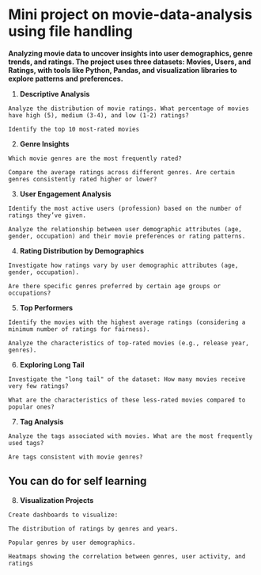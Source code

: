 # Mini project on movie-data-analysis using file handling
**Analyzing movie data to uncover insights into user demographics, genre trends, and ratings. The project uses three datasets: Movies, Users, and Ratings, with tools like Python, Pandas, and visualization libraries to explore patterns and preferences.**

1. **Descriptive Analysis**

`Analyze the distribution of movie ratings. What percentage of movies have high (5), medium (3-4), and low (1-2) ratings?`

`Identify the top 10 most-rated movies`


2. **Genre Insights**

`Which movie genres are the most frequently rated?`

`Compare the average ratings across different genres. Are certain genres consistently rated higher or lower?`

3. **User Engagement Analysis**

`Identify the most active users (profession) based on the number of ratings they’ve given.`

`Analyze the relationship between user demographic attributes (age, gender, occupation) and their movie preferences or rating patterns.`


4. **Rating Distribution by Demographics**

`Investigate how ratings vary by user demographic attributes (age, gender, occupation).`

`Are there specific genres preferred by certain age groups or occupations?`


5. **Top Performers**

`Identify the movies with the highest average ratings (considering a minimum number of ratings for fairness).`

`Analyze the characteristics of top-rated movies (e.g., release year, genres).`


6. **Exploring Long Tail**

`Investigate the "long tail" of the dataset: How many movies receive very few ratings?`

`What are the characteristics of these less-rated movies compared to popular ones?`


7. **Tag Analysis**

`Analyze the tags associated with movies. What are the most frequently used tags?`

`Are tags consistent with movie genres?`

## You can do for self learning

8. **Visualization Projects**

`Create dashboards to visualize:`

`The distribution of ratings by genres and years.`

`Popular genres by user demographics.`

`Heatmaps showing the correlation between genres, user activity, and ratings`
